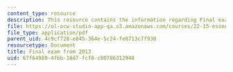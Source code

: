 ```yaml
---
content_type: resource
description: This resource contains the information regarding Final exam from 2013.
file: https://ol-ocw-studio-app-qa.s3.amazonaws.com/courses/22-15-essential-numerical-methods-fall-2014/67f649894fbb18d7fcf8c00786312948_MIT22_15F14_final_2013.pdf
file_type: application/pdf
parent_uid: 4c9cf728-e845-364e-5c24-fe8713c7f930
resourcetype: Document
title: Final exam from 2013
uid: 67f64989-4fbb-18d7-fcf8-c00786312948
---
```

